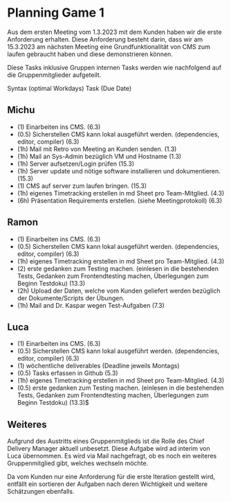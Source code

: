 # Planning Game 1
Aus dem ersten Meeting vom 1.3.2023 mit dem Kunden haben wir die erste Anforderung erhalten. Diese Anforderung besteht darin, dass wir am 15.3.2023 am nächsten Meeting eine Grundfunktionalität von CMS zum laufen gebraucht haben und diese demonstrieren können. 

Diese Tasks inklusive Gruppen internen Tasks werden wie nachfolgend auf die Gruppenmitglieder aufgeteilt. 


Syntax
(optimal Workdays) Task (Due Date)

## Michu
- (1) Einarbeiten ins CMS. (6.3)
- (0.5) Sicherstellen CMS kann lokal ausgeführt werden. (dependencies, editor, compiler) (6.3)
- (1h) Mail mit Retro von Meeting an Kunden senden. (1.3)
- (1h) Mail an Sys-Admin bezüglich VM und Hostname (1.3)
- (1h) Server aufsetzen/Login prüfen (15.3) 
- (1h) Server update und nötige software installieren und dokumentieren. (15.3) 
- (1) CMS auf server zum laufen bringen. (15.3)
- (1h) eigenes Timetracking erstellen in md Sheet pro Team-Mitglied.  (4.3)
- (6h) Präsentation Requirements erstellen. (siehe Meetingprotokoll)  (6.3)


## Ramon
- (1) Einarbeiten ins CMS. (6.3)
- (0.5) Sicherstellen CMS kann lokal ausgeführt werden. (dependencies, editor, compiler)  (6.3)
- (1h) eigenes Timetracking erstellen in md Sheet pro Team-Mitglied. (4.3)
- (2) erste gedanken zum Testing machen. (einlesen in die bestehenden Tests, Gedanken zum Frontendtesting machen, Überlegungen zum Beginn Testdoku)  (13.3)
- (2h) Upload der Daten, welche vom Kunden geliefert werden bezüglich der Dokumente/Scripts der Übungen. 
- (1h) Mail and Dr. Kaspar wegen Test-Aufgaben (7.3)


## Luca
- (1) Einarbeiten ins CMS. (6.3)
- (0.5) Sicherstellen CMS kann lokal ausgeführt werden. (dependencies, editor, compiler) (6.3)
- (1) wöchentliche deliverables (Deadline jeweils Montags)
- (0.5) Tasks erfassen in Github  (5.3)
- (1h) eigenes Timetracking erstellen in md Sheet pro Team-Mitglied.  (4.3)
- (0.5) erste gedanken zum Testing machen. (einlesen in die bestehenden Tests, Gedanken zum Frontendtesting machen, Überlegungen zum Beginn Testdoku) (13.3)$


## Weiteres
Aufgrund des Austritts eines Gruppenmitglieds ist die Rolle des Chief Delivery Manager aktuell unbesetzt. Diese Aufgabe wird ad interim von Luca übernommen. 
Es wird via Mail nachgefragt, ob es noch ein weiteres Gruppenmitglied gibt, welches wechseln möchte. 

Da vom Kunden nur eine Anforderung für die erste Iteration gestellt wird, entfällt ein sortieren der Aufgaben nach deren Wichtigkeit und weitere Schätzungen ebenfalls. 